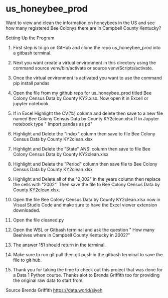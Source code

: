# us_honeybee_prod
Want to view and clean the information on honeybees in the US and see how many registered Bee Colonys there are in Campbell County Kentucky? 

Setting Up the Program

1) First step is to go on GitHub  and clone the repo us_honeybee_prod into a gitbash terminal.

2) Next you want create a virtual environment in this directory using the command source venv/bin/activate or source venv/Scripts/activate.

3) Once the virtual environment is activated you want to use the command pip install pandas 

4) Open the file from my github repo for us_honeybee_prod titled Bee Colony Census Data by County KY2.xlsx. Now open it in Excell or jupyter notebook.

5) If in Excel Highlight the CV(%) column and delete then save to a new file named Bee Colony Census Data by County KY2clean.xlsx If in Jupyter notebook type " Import pandas as pd" 

6) Highlight and Delete the "Index" column then save to file Bee Colony Census Data by County KY2clean.xlsx

7) Highlight and Delete the "State" ANSI column then save to file Bee Colony Census Data by County KY2clean.xlsx

8) Highlight and Delete the "Period" column then save file to Bee Colony Census Data by County KY2clean.xlsx

9) Highlight and Delete all of the "2,002" in the years column then replace the cells with "2002".  Then save the file to Bee Colony Census Data by County KY2clean.xlsx.

10) Open the file Bee Colony Census Data by County KY2clean.xlsx now in Visual Studio Code and make sure to have the Excel viewer extension downloaded.
  
11) Open the file cleaned.py

12) Open the WSL or Gitbash terminal and ask the question " How many Beehives where in Campbell County Kentucky in 2002?"

13) The answer 151 should return in the terminal.

14) Make sure to run git pull then git push in the gitbash terminal to save the file to git hub.

15) Thank you for taking the time to check out this project that was done for a Data 1 Python course.  Thanks alot to Brenda Griffith too for providing the original raw data to start from.

Source
Brenda Griffith
https://data.world/siyeh

